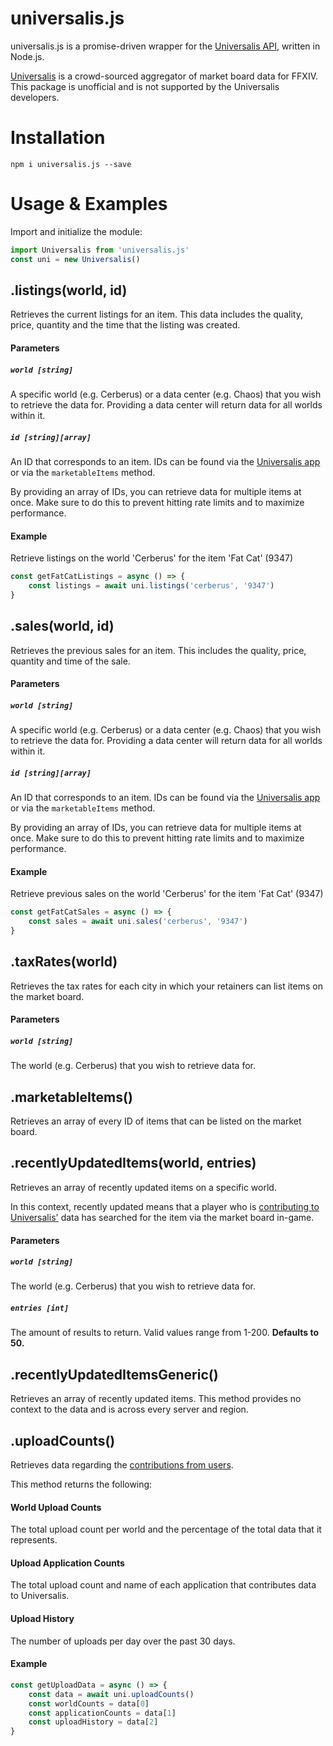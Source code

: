 # universalis.js

universalis.js is a promise-driven wrapper for the [Universalis API](https://universalis.app/docs/index.html), written in Node.js.

[Universalis](https://github.com/Universalis-FFXIV/Universalis) is a crowd-sourced aggregator of market board data for FFXIV. This package is unofficial and is not supported by the Universalis developers. 

# Installation
```sh-session
npm i universalis.js --save
```
# Usage & Examples
Import and initialize the module:
```js
import Universalis from 'universalis.js'
const uni = new Universalis()
```

## .listings(world, id)
Retrieves the current listings for an item. This data includes the quality, price, quantity and the time that the listing was created. 
#### Parameters
##### `world [string]`
A specific world (e.g. Cerberus) or a data center (e.g. Chaos) that you wish to retrieve the data for. Providing a data center will return data for all worlds within it.

##### `id [string][array]`
An ID that corresponds to an item.  IDs can be found via the [Universalis app](https://universalis.app) or via the `marketableItems` method.

By providing an array of IDs, you can retrieve data for multiple items at once. Make sure to do this to prevent hitting rate limits and to maximize performance.
#### Example
Retrieve listings on the world 'Cerberus' for the item 'Fat Cat' (9347)
```js
const getFatCatListings = async () => {
	const listings = await uni.listings('cerberus', '9347')
}
```

## .sales(world, id)
Retrieves the previous sales for an item. This includes the quality, price, quantity and time of the sale.
#### Parameters
##### `world [string]`
A specific world (e.g. Cerberus) or a data center (e.g. Chaos) that you wish to retrieve the data for. Providing a data center will return data for all worlds within it.

##### `id [string][array]`
An ID that corresponds to an item.  IDs can be found via the [Universalis app](https://universalis.app) or via the `marketableItems` method.

By providing an array of IDs, you can retrieve data for multiple items at once. Make sure to do this to prevent hitting rate limits and to maximize performance.

#### Example
Retrieve previous sales on the world 'Cerberus' for the item 'Fat Cat' (9347)
```js
const getFatCatSales = async () => {
	const sales = await uni.sales('cerberus', '9347')
}
```

## .taxRates(world)
Retrieves the tax rates for each city in which your retainers can list items on the market board.
#### Parameters
##### `world [string]`
The world (e.g. Cerberus) that you wish to retrieve data for. 

## .marketableItems()
Retrieves an array of every ID of items that can be listed on the market board. 

## .recentlyUpdatedItems(world, entries)
Retrieves an array of recently updated items on a specific world. 

In this context, recently updated means that a player who is [contributing to Universalis'](https://universalis.app/contribute) data has searched for the item via the market board in-game.

#### Parameters
##### `world [string]`
The world (e.g. Cerberus) that you wish to retrieve data for. 
##### `entries [int]`
The amount of results to return. Valid values range from 1-200. **Defaults to 50.**

## .recentlyUpdatedItemsGeneric()
Retrieves an array of recently updated items.  This method provides no context to the data and is across every server and region.

## .uploadCounts()
Retrieves data regarding the [contributions from users](https://universalis.app/contribute).  

This method returns the following:

#### World Upload Counts
The total upload count per world and the percentage of the total data that it represents.

#### Upload Application Counts
The total upload count and name of each application that contributes data to Universalis.

#### Upload History
The number of uploads per day over the past 30 days.

#### Example
```js
const getUploadData = async () => {
	const data = await uni.uploadCounts()
	const worldCounts = data[0]
	const applicationCounts = data[1]
	const uploadHistory = data[2]
}
```
